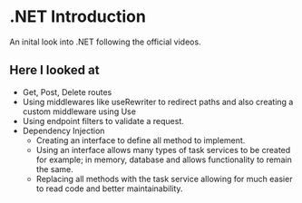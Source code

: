 # .NET Introduction
An inital look into .NET following the official videos.

## Here I looked at
- Get, Post, Delete routes
- Using middlewares like useRewriter to redirect paths and also creating a custom middleware using Use
- Using endpoint filters to validate a request.
- Dependency Injection
  -   Creating an interface to define all method to implement.
  -   Using an interface allows many types of task services to be created for example; in memory, database and allows functionality to remain the same.
  -   Replacing all methods with the task service allowing for much easier to read code and better maintainability.
